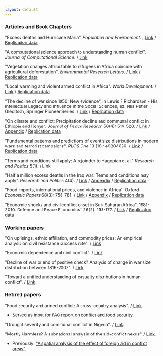 ```yaml
---
layout: default
---
```


### Articles and Book Chapters

"Excess deaths and Hurricane María". *Population and Environment*. / [Link](https://link.springer.com/article/10.1007/s11111-020-00341-x) / [Replication data](https://github.com/CommonEconomist/replication-material/tree/master/hurricane-maria)

"A computational science approach to understanding human conflict". *Journal of Computational Science*. / [Link](https://www.sciencedirect.com/science/article/abs/pii/S1877750319313456)

"Vegetation changes attributable to refugees in Africa coincide with agricultural deforestation". *Environmental Research Letters*. / [Link](https://doi.org/10.1088/1748-9326/ab6d7c) / [Replication data](https://github.com/CommonEconomist/replication-material/blob/master/deforestation-refugees)

"Local warming and violent armed conflict in Africa". *World Development*. / [Link](https://www.sciencedirect.com/science/article/pii/S0305750X19303560) /  [Replication data](https://github.com/CommonEconomist/replication-material/blob/master/apocalypse-now)

"The decline of war since 1950: New evidence", in Lewis F Richardson - His Intellectual Legacy and Influence in the Social Sciences, ed. Nils Petter Gleditsch, Springer Pioneer Series. / [Link](https://link.springer.com/content/pdf/10.1007%2F978-3-030-31589-4_11.pdf) / [Replication data](https://github.com/CommonEconomist/replication-material/blob/master/war-decline)

"On climate and conflict: Precipitation decline and communal conflict in Ethiopia and Kenya". *Journal of Peace Research* 56(4): 514-528. / [Link](http://commoneconomist.github.io/files/jpr.pdf) / [Appendix](http://commoneconomist.github.io/files/jpr.app.pdf) / [Replication data](https://github.com/CommonEconomist/replication-material/blob/master/climate-conflict)

"Fundamental patterns and predictions of event size distributions in modern wars and terrorist campaigns". *PLOS One* 13 (10): e0204639. / [Link](http://commoneconomist.github.io/files/pone.13.10.pdf) / [Replication data](https://github.com/CommonEconomist/replication-material/blob/master/david-vs-goliath)

"Terms and conditions still apply: A rejoinder to Hagopian et al." *Research and Politics* 5(1). / [Link](http://commoneconomist.github.io/files/rap.5.1.1.pdf)

"Half a million excess deaths in the Iraq war: Terms and conditions may apply". *Research and Politics* 4(4). / [Link](http://commoneconomist.github.io/files/rap.4.4.1.pdf) / [Appendix](http://commoneconomist.github.io/files/rap.4.4.1.app.pdf) / [Replication data](https://github.com/CommonEconomist/replication-material/blob/master/excess-mortality-iraq)
    
"Food imports, international prices, and violence in Africa". *Oxford Economic Papers* 68(3): 758-781. / [Link](http://commoneconomist.github.io/files/oep.68.3.758.pdf) / [Appendix](http://commoneconomist.github.io/files/oep.68.3.758.app.pdf) / [Replication data](https://github.com/CommonEconomist/replication-material/blob/master/food-prices-violence)

"Economic shocks and civil conflict onset in Sub-Saharan Africa", 1981-2010. Defence and Peace Economics* 26(2): 153-177. / [Link](http://commoneconomist.github.io/files/dpe.26.2.153.pdf) / [Replication data](https://github.com/CommonEconomist/replication-material/blob/master/economic-shocks-conflict)    


### Working papers

"On uprisings, ethnic affiliation, and commodity prices: An empirical analysis on civil resistance success rate". / [Link](https://www.researchgate.net/publication/341453594)

"Economic dependence and civil conflict". / [Link](http://dx.doi.org/10.13140/RG.2.2.33232.53762)

"Decline of war or end of positive check? Analysis of change in war size distribution between 1816-2007". / [Link](http://dx.doi.org/10.13140/RG.2.2.29662.79681)

"Toward a unified understanding of casualty distributions in human conflict". / [Link](https://arxiv.org/pdf/1911.01994.pdf).    
### Retired papers
"Food security and armed conflict: A cross-country analysis". / [Link](http://www.fao.org/3/CA0971EN/ca0971en.pdf).
   * Served as input for FAO report on [conflict and food security](http://www.fao.org/3/a-i7821e.pdf).
    
"Drought severity and communal conflict in Nigeria". / [Link](https://econpapers.repec.org/paper/hicwpaper/240.htm). 

"Mostly Harmless? A subnational analysis of the aid-conflict nexus". / [Link](https://www.ucd.ie/t4cms/WP17_28.pdf).
   * Previously: ["A spatial analysis of the effect of foreign aid in conflict areas"](https://www.aiddata.org/publications/a-spatial-analysis-of-the-effect-of-foreign-aid-in-conflict-areas). 

